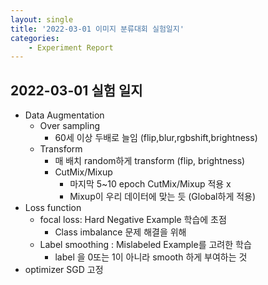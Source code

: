 ```yaml
---
layout: single
title: '2022-03-01 이미지 분류대회 실험일지'
categories:
	- Experiment Report
---
```

## 2022-03-01 실험 일지
- Data Augmentation
  - Over sampling
    - 60세 이상 두배로 늘임 (flip,blur,rgbshift,brightness)
  - Transform
    - 매 배치 random하게 transform (flip, brightness)
    - CutMix/Mixup
      - 마지막 5~10 epoch CutMix/Mixup 적용 x
      - Mixup이 우리 데이터에 맞는 듯 (Global하게 적용)
- Loss function
  - focal loss: Hard Negative Example 학습에 초점
    - Class imbalance 문제 해결을 위해 
  - Label smoothing : Mislabeled Example를 고려한 학습
    - label 을 0또는 1이 아니라 smooth 하게 부여하는 것
- optimizer SGD 고정